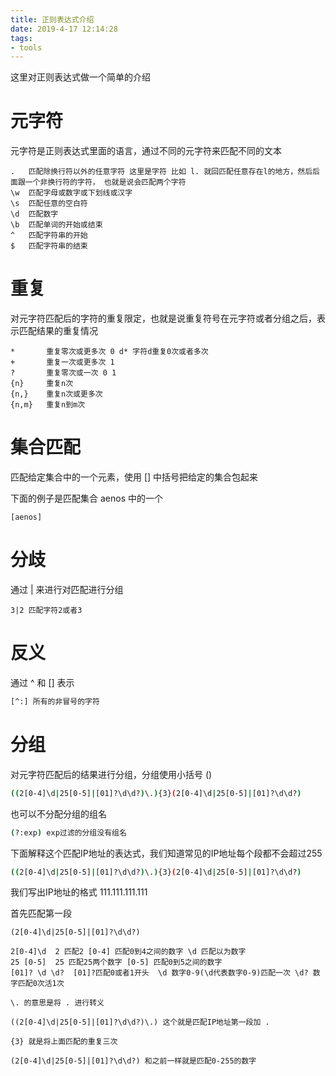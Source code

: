 ```yaml
---
title: 正则表达式介绍
date: 2019-4-17 12:14:28
tags:
- tools
---
```


这里对正则表达式做一个简单的介绍

<!--more-->

# 元字符

元字符是正则表达式里面的语言，通过不同的元字符来匹配不同的文本

```
.	匹配除换行符以外的任意字符 这里是字符 比如 l. 就回匹配任意存在l的地方，然后后面跟一个非换行符的字符， 也就是说会匹配两个字符
\w	匹配字母或数字或下划线或汉字 
\s	匹配任意的空白符
\d	匹配数字
\b	匹配单词的开始或结束
^	匹配字符串的开始
$	匹配字符串的结束
```

# 重复

对元字符匹配后的字符的重复限定，也就是说重复符号在元字符或者分组之后，表示匹配结果的重复情况

```
*	    重复零次或更多次 0 d* 字符d重复0次或者多次
+	    重复一次或更多次 1
?	    重复零次或一次 0 1
{n}	    重复n次
{n,}	重复n次或更多次
{n,m}	重复n到m次
```
# 集合匹配

匹配给定集合中的一个元素，使用 [] 中括号把给定的集合包起来

下面的例子是匹配集合 aenos 中的一个

```
[aenos]
```

# 分歧

通过 | 来进行对匹配进行分组

```
3|2 匹配字符2或者3
```

# 反义

通过 ^ 和 [] 表示

```bash
[^:] 所有的非冒号的字符
```

# 分组

对元字符匹配后的结果进行分组，分组使用小括号 ()

```bash
((2[0-4]\d|25[0-5]|[01]?\d\d?)\.){3}(2[0-4]\d|25[0-5]|[01]?\d\d?)
```

也可以不分配分组的组名

```bash
(?:exp) exp过滤的分组没有组名
```

下面解释这个匹配IP地址的表达式，我们知道常见的IP地址每个段都不会超过255

```bash
((2[0-4]\d|25[0-5]|[01]?\d\d?)\.){3}(2[0-4]\d|25[0-5]|[01]?\d\d?)
```

我们写出IP地址的格式  111.111.111.111

首先匹配第一段

```
(2[0-4]\d|25[0-5]|[01]?\d\d?)

2[0-4]\d  2 匹配2 [0-4] 匹配0到4之间的数字 \d 匹配以为数字
25 [0-5]  25 匹配25两个数字 [0-5] 匹配0到5之间的数字
[01]? \d \d?  [01]?匹配0或者1开头  \d 数字0-9(\d代表数字0-9)匹配一次 \d? 数字匹配0次活1次

\. 的意思是将 . 进行转义

((2[0-4]\d|25[0-5]|[01]?\d\d?)\.) 这个就是匹配IP地址第一段加 . 

{3} 就是将上面匹配的重复三次

(2[0-4]\d|25[0-5]|[01]?\d\d?) 和之前一样就是匹配0-255的数字
```

